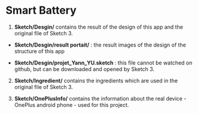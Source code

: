 # Smart Battery

1. **Sketch/Desgin/** contains the result of the design of this app and the original file of Sketch 3.

  - **Sketch/Desgin/result portait/** : the result images of the design of the structure of this app
  
  - **Sketch/Desgin/projet_Yann_YU.sketch** : this file cannot be watched on github, but can be downloaded and opened by Sketch 3.
  
2. **Sketch/Ingredient/** contains the ingredients which are used in the original file of Sketch 3.

3. **Sketch/OnePlusInfo/** contains the information about the real device - OnePlus android phone - used for this project.
